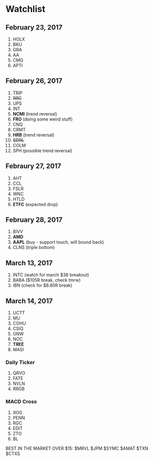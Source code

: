 # Watchlist 

## February 23, 2017
1. HOLX
2. BKU
3. GRA
4. AA
5. CMG
6. APTI



## February 26, 2017
1. TRIP
2. <del> RRC </del>
3. UPS
4. INT
5. **NCMI** (trend reversal)
6. **FRO** (doing some weird stuff) 
7. CNQ
8. CRMT 
9. **HRB** (trend reversal)
10. <del> SDRL </del>
11. COLM
12. SPH (possible trend reversal)



## Febraury 27, 2017
1. AHT
2. CCL
3. FSLR 
4. WNC 
5. HTLD
6. **ETFC** (expected drop)

## February 28, 2017
1. BIVV
2. **AMD** 
3. **AAPL** (buy - support touch, will bound back)
4. CLNS (triple bottom)


## March 13, 2017 
1. INTC (watch for march $38 breakout)
2. BABA ($105R break, check tmrw)
3. IBN (check for $8.80R break)

## March 14, 2017
1. UCTT
2. MU
3. COHU
4. CSIQ
5. GNW
6. NOC
7. **TREE**
8. MASI

### Daily Ticker 
1. QRVO
2. FATE
3. NVLN
4. RRGB

### MACD Cross

1. XOG
2. PENN
3. RGC
4. EDIT
5. ZTO
6. BL

BEST IN THE MARKET OVER $15: $MRVL $JPM $SYMC $AMAT $TXN $CTXS
